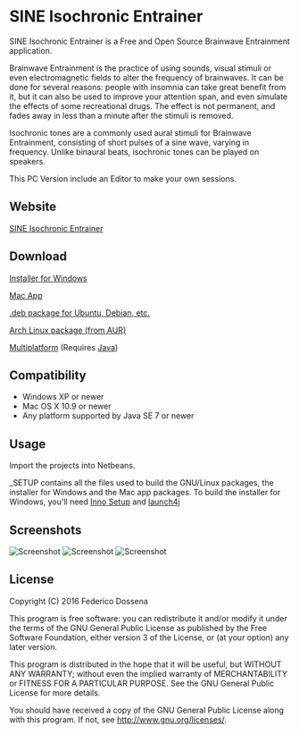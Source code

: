 # SINE Isochronic Entrainer
SINE Isochronic Entrainer is a Free and Open Source Brainwave Entrainment application.

Brainwave Entrainment is the practice of using sounds, visual stimuli or even electromagnetic fields to alter the frequency of brainwaves.
It can be done for several reasons: people with insomnia can take great benefit from it, but it can also be used to improve your attention span, and even simulate the effects of some recreational drugs.
The effect is not permanent, and fades away in less than a minute after the stimuli is removed.

Isochronic tones are a commonly used aural stimuli for Brainwave Entrainment, consisting of short pulses of a sine wave, varying in frequency. Unlike binaural beats, isochronic tones can be played on speakers. 

This PC Version include an Editor to make your own sessions.
 
## Website
[SINE Isochronic Entrainer](http://isochronic.io/)

## Download
[Installer for Windows](http://downloads.fdossena.com/geth.php?r=sine-win)

[Mac App](http://downloads.fdossena.com/geth.php?r=sine-mac)

[.deb package for Ubuntu, Debian, etc.](http://downloads.fdossena.com/geth.php?r=sine-deb)

[Arch Linux package (from AUR)](https://aur.archlinux.org/packages/sine/)

[Multiplatform](http://downloads.fdossena.com/geth.php?r=sine-pcbin) (Requires [Java](http://java.com))

## Compatibility
* Windows XP or newer
* Mac OS X 10.9 or newer
* Any platform supported by Java SE 7 or newer
 
## Usage
Import the projects into Netbeans.

_SETUP contains all the files used to build the GNU/Linux packages, the installer for Windows and the Mac app packages.
To build the installer for Windows, you'll need [Inno Setup](http://www.jrsoftware.org/isinfo.php) and [launch4j](http://launch4j.sourceforge.net/)

## Screenshots
![Screenshot](http://fdossena.com/sine/pc1.png)
![Screenshot](http://fdossena.com/sine/pc2.png)
![Screenshot](http://fdossena.com/sine/website1.png)

## License
Copyright (C) 2016 Federico Dossena

This program is free software: you can redistribute it and/or modify
it under the terms of the GNU General Public License as published by
the Free Software Foundation, either version 3 of the License, or
(at your option) any later version.

This program is distributed in the hope that it will be useful,
but WITHOUT ANY WARRANTY; without even the implied warranty of
MERCHANTABILITY or FITNESS FOR A PARTICULAR PURPOSE.  See the
GNU General Public License for more details.

You should have received a copy of the GNU General Public License
along with this program.  If not, see <http://www.gnu.org/licenses/>.
